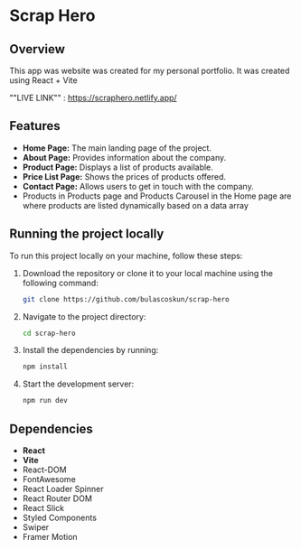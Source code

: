 # Scrap Hero

## Overview
This app was website was created for my personal portfolio. It was created using React + Vite

""LIVE LINK"" : https://scraphero.netlify.app/

## Features
- **Home Page:** The main landing page of the project.
- **About Page:** Provides information about the company.
- **Product Page:** Displays a list of products available.
- **Price List Page:** Shows the prices of products offered.
- **Contact Page:** Allows users to get in touch with the company.
-  Products in Products page and Products Carousel in the Home page are where products are listed dynamically based on a data array


## Running the project locally
To run this project locally on your machine, follow these steps:

1. Download the repository or clone it to your local machine using the following command:
   ```bash
   git clone https://github.com/bulascoskun/scrap-hero

2. Navigate to the project directory:
   ```bash
   cd scrap-hero

2. Install the dependencies by running:
    ```bash
    npm install

3. Start the development server:
    ```bash
    npm run dev

## Dependencies
- **React**
- **Vite**
- React-DOM
- FontAwesome
- React Loader Spinner
- React Router DOM
- React Slick
- Styled Components
- Swiper
- Framer Motion


